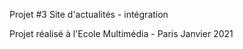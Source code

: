 Projet #3 Site d'actualités - intégration

Projet réalisé à l'Ecole Multimédia - Paris Janvier 2021
